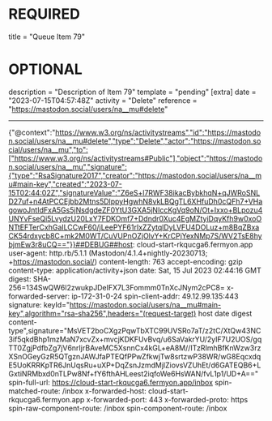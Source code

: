 
# REQUIRED
title = "Queue Item 79"
# OPTIONAL
description = "Description of Item 79"
template = "pending"
[extra]
date = "2023-07-15T04:57:48Z"
activity = "Delete"
reference = "https://mastodon.social/users/na__mu#delete"

---
{"@context":"https://www.w3.org/ns/activitystreams","id":"https://mastodon.social/users/na__mu#delete","type":"Delete","actor":"https://mastodon.social/users/na__mu","to":["https://www.w3.org/ns/activitystreams#Public"],"object":"https://mastodon.social/users/na__mu","signature":{"type":"RsaSignature2017","creator":"https://mastodon.social/users/na__mu#main-key","created":"2023-07-15T02:44:02Z","signatureValue":"Z6eS+l7RWF38ikacBybkhqN+qJWRoSNLD27uf+n4AtPCCEjbb2Mtns5DlppyHgwhN8vkLBQgTL6XHfuDh0cQFh7+VHagowoJntIdFxA5Gs5jNsdgdeZF0YtU3GXA5jNIccKgVq9oN/Ot+Ixxo+BLpozu4UNYvFseQi5LvydzU20LxY7FDKOmf7+Ddndr0Xuc4EgMZtyiDqyKfh9w0xoONTtEFTerCxhGaILCCwF60/jLeePYF61rIxZZytqlDyLVFU4DOLuz+m8BqZBxaCK54rdxycb8C+mk2M0WT/CuVUPnOZjOlvY+KrCPjYexNMp7S/WV2TsE8hybjmEw3r8uCQ=="}}##DEBUG##host: cloud-start-rkqucga6.fermyon.app
user-agent: http.rb/5.1.1 (Mastodon/4.1.4+nightly-20230713; +https://mastodon.social/)
content-length: 763
accept-encoding: gzip
content-type: application/activity+json
date: Sat, 15 Jul 2023 02:44:16 GMT
digest: SHA-256=134SwQW6l2zwukpJDeIFX7L3Fommm0TnXcJNym2cPC8=
x-forwarded-server: ip-172-31-0-24
spin-client-addr: 49.12.99.135:443
signature: keyId="https://mastodon.social/users/na__mu#main-key",algorithm="rsa-sha256",headers="(request-target) host date digest content-type",signature="MsVET2boCXgzPqwTbXTC99UVSRo7aT/z2tC/XtQw43NC3if5qkdBhp1mzMaN7xcvZx+mvcjKDKFUvBvq/u6SaVakrYU/2yIF7U2UOS/gqTT0ZgjPdfbZg7jV6nrIjrBAveMC5XsnnCx4kGL+eA8M//ITzRImhBfKnWzw3rzXSnOGeyGzR5QTgznJAWJfaPTEQfPPwZfkwjTw8srtzwP38WR/wG8EqcxdqE5UoKRRKpTR6JnUqsRu+uXP+DqZsnJzmdMjlZiovsVZUhEt/d6GATEQB6+LGxtiNRMbxd0nTLPw8Nf+fY6fthAHLeest2iqfoWe6HsWAN/fvL1p1/UD+A=="
spin-full-url: https://cloud-start-rkqucga6.fermyon.app/inbox
spin-matched-route: /inbox
x-forwarded-host: cloud-start-rkqucga6.fermyon.app
x-forwarded-port: 443
x-forwarded-proto: https
spin-raw-component-route: /inbox
spin-component-route: /inbox

